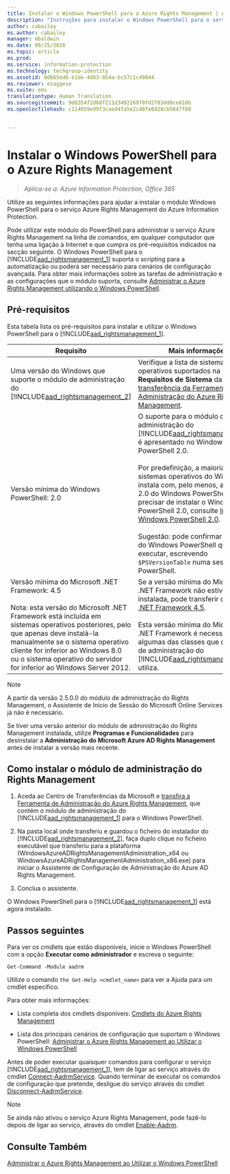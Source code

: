 ```yaml
---
title: Instalar o Windows PowerShell para o Azure Rights Management | Azure Information Protection
description: "Instruções para instalar o Windows PowerShell para o serviço Azure Rights Management do Azure Information Protection. O nome deste módulo é AADRM."
author: cabailey
ms.author: cabailey
manager: mbaldwin
ms.date: 09/25/2016
ms.topic: article
ms.prod: 
ms.service: information-protection
ms.technology: techgroup-identity
ms.assetid: 0d665ed6-b1de-4d63-854a-bc57c1c49844
ms.reviewer: esaggese
ms.suite: ems
translationtype: Human Translation
ms.sourcegitcommit: 9d8354f2d68f211d349226970fd2f83dd0ce810b
ms.openlocfilehash: c114059e99f3caed4fa5e2c48fe0428cb5847f68


---
```


# <a name="installing-windows-powershell-for-azure-rights-management"></a>Instalar o Windows PowerShell para o Azure Rights Management

>*Aplica-se a: Azure Information Protection, Office 365*

Utilize as seguintes informações para ajudar a instalar o módulo Windows PowerShell para o serviço Azure Rights Management do Azure Information Protection.

Pode utilizar este módulo do PowerShell para administrar o serviço Azure Rights Management na linha de comandos, em qualquer computador que tenha uma ligação à Internet e que cumpra os pré-requisitos indicados na secção seguinte. O Windows PowerShell para o [!INCLUDE[aad_rightsmanagement_1](../includes/aad_rightsmanagement_1_md.md)] suporta o scripting para a automatização ou poderá ser necessário para cenários de configuração avançada. Para obter mais informações sobre as tarefas de administração e as configurações que o módulo suporta, consulte [Administrar o Azure Rights Management utilizando o Windows PowerShell](administer-powershell.md).

## <a name="prerequisites"></a>Pré-requisitos
Esta tabela lista os pré-requisitos para instalar e utilizar o Windows PowerShell para o [!INCLUDE[aad_rightsmanagement_1](../includes/aad_rightsmanagement_1_md.md)].

|Requisito|Mais informações|
|---------------|--------------------|
|Uma versão do Windows que suporte o módulo de administração do [!INCLUDE[aad_rightsmanagement_2](../includes/aad_rightsmanagement_2_md.md)]|Verifique a lista de sistemas operativos suportados na secção **Requisitos de Sistema** da [página de transferência da Ferramenta de Administração do Azure Rights Management](http://go.microsoft.com/fwlink/?LinkId=257721).|
|Versão mínima do Windows PowerShell: 2.0|O suporte para o módulo de administração do [!INCLUDE[aad_rightsmanagement_2](../includes/aad_rightsmanagement_2_md.md)] é apresentado no Windows PowerShell 2.0.<br /><br />Por predefinição, a maioria dos sistemas operativos do Windows instala com, pelo menos, a versão 2.0 do Windows PowerShell. Se precisar de instalar o Windows PowerShell 2.0, consulte [Instalar o Windows PowerShell 2.0](http://msdn.microsoft.com/library/ff637750.aspx).<br /><br />Sugestão: pode confirmar a versão do Windows PowerShell que está a executar, escrevendo `$PSVersionTable` numa sessão do PowerShell.|
|Versão mínima do Microsoft .NET Framework: 4.5<br /><br />Nota: esta versão do Microsoft .NET Framework está incluída em sistemas operativos posteriores, pelo que apenas deve instalá-la manualmente se o sistema operativo cliente for inferior ao Windows 8.0 ou o sistema operativo do servidor for inferior ao Windows Server 2012.|Se a versão mínima do Microsoft .NET Framework não estiver já instalada, pode transferir o [Microsoft .NET Framework 4.5](http://www.microsoft.com/download/details.aspx?id=30653).<br /><br />Esta versão mínima do Microsoft .NET Framework é necessária para algumas das classes que o módulo de administração do [!INCLUDE[aad_rightsmanagement_2](../includes/aad_rightsmanagement_2_md.md)] utiliza.|

> [!NOTE]
> A partir da versão 2.5.0.0 do módulo de administração do Rights Management, o Assistente de Início de Sessão do Microsoft Online Services já não é necessário.
> 
> Se tiver uma versão anterior do módulo de administração do Rights Management instalada, utilize **Programas e Funcionalidades** para desinstalar a **Administração do Microsoft Azure AD Rights Management** antes de instalar a versão mais recente.


## <a name="how-to-install-the-rights-management-administration-module"></a>Como instalar o módulo de administração do Rights Management

1.  Aceda ao Centro de Transferências da Microsoft e [transfira a Ferramenta de Administração do Azure Rights Management](https://go.microsoft.com/fwlink/?LinkId=257721), que contém o módulo de administração do [!INCLUDE[aad_rightsmanagement_1](../includes/aad_rightsmanagement_1_md.md)] para o Windows PowerShell.

2.  Na pasta local onde transferiu e guardou o ficheiro do instalador do [!INCLUDE[aad_rightsmanagement_2](../includes/aad_rightsmanagement_2_md.md)], faça duplo clique no ficheiro executável que transferiu para a plataforma (WindowsAzureADRightsManagementAdministration_x64 ou WindowsAzureADRightsManagementAdministration_x86.exe) para iniciar o Assistente de Configuração de Administração do Azure AD Rights Management.

3.  Conclua o assistente.

O Windows PowerShell para o [!INCLUDE[aad_rightsmanagement_1](../includes/aad_rightsmanagement_1_md.md)] está agora instalado.

## <a name="next-steps"></a>Passos seguintes
Para ver os cmdlets que estão disponíveis, inicie o Windows PowerShell com a opção **Executar como administrador** e escreva o seguinte:

```
Get-Command -Module aadrm
```
Utilize o comando `the Get-Help <cmdlet_name>` para ver a Ajuda para um cmdlet específico.

Para obter mais informações:

-   Lista completa dos cmdlets disponíveis: [Cmdlets do Azure Rights Management](https://msdn.microsoft.com/library/windowsazure/dn629398.aspx)

-   Lista dos principais cenários de configuração que suportam o Windows PowerShell: [Administrar o Azure Rights Management ao Utilizar o Windows PowerShell](administer-powershell.md)

Antes de poder executar quaisquer comandos para configurar o serviço [!INCLUDE[aad_rightsmanagement_1](../includes/aad_rightsmanagement_1_md.md)], tem de ligar ao serviço através do cmdlet [Connect-AadrmService](https://msdn.microsoft.com/library/windowsazure/dn629415.aspx). Quando terminar de executar os comandos de configuração que pretende, desligue do serviço através do cmdlet [Disconnect-AadrmService](https://msdn.microsoft.com/library/windowsazure/dn629416.aspx).

> [!NOTE]
> Se ainda não ativou o serviço Azure Rights Management, pode fazê-lo depois de ligar ao serviço, através do cmdlet [Enable-Aadrm](https://msdn.microsoft.com/library/windowsazure/dn629412.aspx).

## <a name="see-also"></a>Consulte Também
[Administrar o Azure Rights Management ao Utilizar o Windows PowerShell](administer-powershell.md)



<!--HONumber=Nov16_HO2-->


